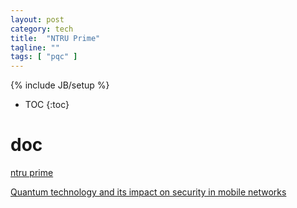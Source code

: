 ```yaml
---
layout: post
category: tech
title:  "NTRU Prime"
tagline: ""
tags: [ "pqc" ] 
---
```

{% include JB/setup %}

* TOC
{:toc}

# doc

[ntru prime](https://ntruprime.cr.yp.to/nist/ntruprime-20190330.pdf)

[Quantum technology and its impact on security in mobile networks](https://www.ericsson.com/en/reports-and-papers/ericsson-technology-review/articles/ensuring-security-in-mobile-networks-post-quantum)

